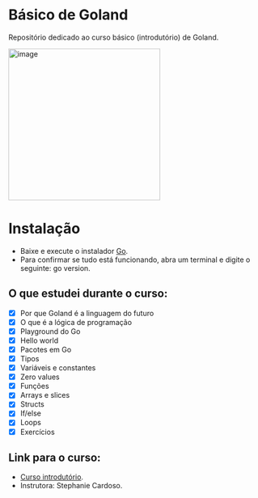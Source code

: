 # Básico de Goland
Repositório dedicado ao curso básico (introdutório) de Goland.

<img width="300" alt="image" src="https://github.com/fariasangelica/basico-goland/assets/98922466/65a8ab46-38e4-4d37-8b15-bf3411739634">

# Instalação
- Baixe e execute o instalador [Go](https://go.dev/dl/). 
- Para confirmar se tudo está funcionando, abra um terminal e digite o seguinte: go version.

## O que estudei durante o curso:
 
  - [x] Por que Goland é a linguagem do futuro
  - [x] O que é a lógica de programação
  - [x] Playground do Go
  - [x] Hello world
  - [x] Pacotes em Go
  - [x] Tipos
  - [x] Variáveis e constantes
  - [x] Zero values
  - [X] Funções
  - [X] Arrays e slices
  - [X] Structs
  - [X] If/else
  - [X] Loops
  - [X] Exercícios

## Link para o curso:
- [Curso introdutório](https://www.youtube.com/playlist?list=PLIIX-IKjIiwOpAr_kyvpxTVyvUoxXqGEQ).
- Instrutora: Stephanie Cardoso.

